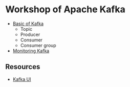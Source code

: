 # Workshop of Apache Kafka
* [Basic of Kafka](https://github.com/up1/course-imc-devops-5-days/blob/main/kafka/workshop/basic-kafka.md)
  * Topic
  * Producer
  * Consumer
  * Consumer group
* [Monitoring Kafka](https://github.com/up1/course-imc-devops-5-days/blob/main/kafka/workshop/monitoring.md)


## Resources
* [Kafka UI](https://github.com/obsidiandynamics/kafdrop)
